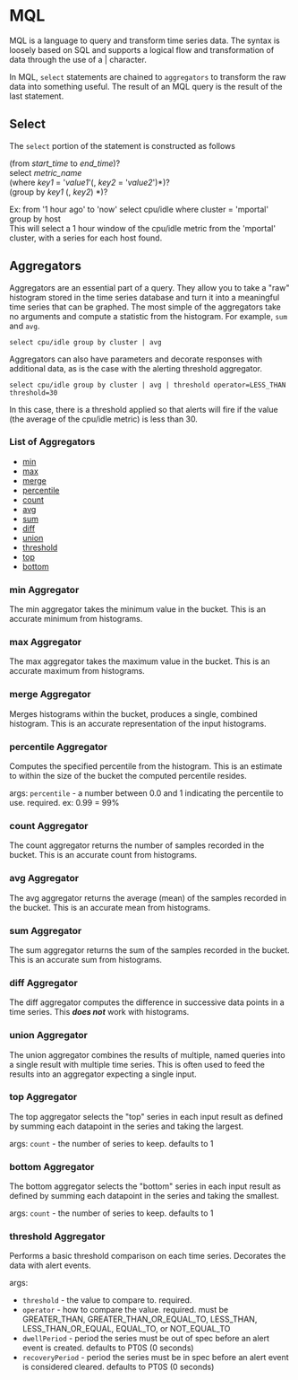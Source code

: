MQL
===

MQL is a language to query and transform time series data. The syntax is loosely based on SQL and supports a logical 
flow and transformation of data through the use of a | character.

In MQL, `select` statements are chained to `aggregators` to transform the raw data into something useful. The result 
of an MQL query is the result of the last statement.

Select
------

The `select` portion of the statement is constructed as follows

  (from *start_time* to *end_time*)?  
  select *metric_name*  
  (where *key1* = '*value1*'(, *key2* = '*value2*')*)?  
  (group by *key1* (, *key2*) *)?
  
Ex:  from '1 hour ago' to 'now' select cpu/idle where cluster = 'mportal' group by host  
This will select a 1 hour window of the cpu/idle metric from the 'mportal' cluster, with a series for each host found.

Aggregators
-----------

Aggregators are an essential part of a query.  They allow you to take a "raw" histogram stored in the time series
database and turn it into a meaningful time series that can be graphed.  The most simple of the aggregators take no
arguments and compute a statistic from the histogram.  For example, `sum` and `avg`.

`select cpu/idle group by cluster | avg`


Aggregators can also have parameters and decorate responses with additional data, as is the case with the alerting 
threshold aggregator.

`select cpu/idle group by cluster | avg | threshold operator=LESS_THAN threshold=30`

In this case, there is a threshold applied so that alerts will fire if the value (the average of the cpu/idle metric) 
is less than 30.

### List of Aggregators
* [min](#agg_min)
* [max](#agg_max)
* [merge](#agg_merge)
* [percentile](#agg_percentile)
* [count](#agg_count)
* [avg](#agg_avg)
* [sum](#agg_sum)
* [diff](#agg_diff)
* [union](#agg_union)
* [threshold](#agg_threshold)
* [top](#agg_top)
* [bottom](#agg_bottom)


### <a name="agg_min"></a>min Aggregator

The min aggregator takes the minimum value in the bucket.  This is an accurate minimum from histograms.

### <a name="agg_max"></a>max Aggregator

The max aggregator takes the maximum value in the bucket.  This is an accurate maximum from histograms.

### <a name="agg_merge"></a>merge Aggregator

Merges histograms within the bucket, produces a single, combined histogram.  This is an accurate representation of the
input histograms.

### <a name="agg_percentile"></a>percentile Aggregator

Computes the specified percentile from the histogram.  This is an estimate to within the size of the bucket the 
computed percentile resides.

args: `percentile` - a number between 0.0 and 1 indicating the percentile to use. required. ex: 0.99 = 99%

### <a name="agg_count"></a>count Aggregator

The count aggregator returns the number of samples recorded in the bucket.  This is an accurate count from histograms.

### <a name="agg_avg"></a>avg Aggregator

The avg aggregator returns the average (mean) of the samples recorded in the bucket.  This is an accurate mean from 
histograms.

### <a name="agg_sum"></a>sum Aggregator

The sum aggregator returns the sum of the samples recorded in the bucket.  This is an accurate sum from histograms.

### <a name="agg_diff"></a>diff Aggregator

The diff aggregator computes the difference in successive data points in a time series.  This **_does not_** work with 
histograms.

### <a name="agg_union"></a>union Aggregator

The union aggregator combines the results of multiple, named queries into a single result with multiple time series.
This is often used to feed the results into an aggregator expecting a single input.

### <a name="agg_top"></a>top Aggregator

The top aggregator selects the "top" series in each input result as defined by summing each datapoint in the series and
taking the largest.

args: `count` - the number of series to keep. defaults to 1

### <a name="agg_bottom"></a>bottom Aggregator

The bottom aggregator selects the "bottom" series in each input result as defined by summing each datapoint in the 
series and taking the smallest.

args: `count` - the number of series to keep. defaults to 1

### <a name="agg_threshold"></a>threshold Aggregator

Performs a basic threshold comparison on each time series. Decorates the data with alert events.

args:
* `threshold` - the value to compare to. required.
* `operator` - how to compare the value. required. must be GREATER_THAN, GREATER_THAN_OR_EQUAL_TO, 
        LESS_THAN, LESS_THAN_OR_EQUAL, EQUAL_TO, or NOT_EQUAL_TO
* `dwellPeriod` - period the series must be out of spec before an alert event is created. defaults to PT0S (0 seconds)
* `recoveryPeriod` - period the series must be in spec before an alert event is considered cleared. defaults to PT0S 
(0 seconds)
